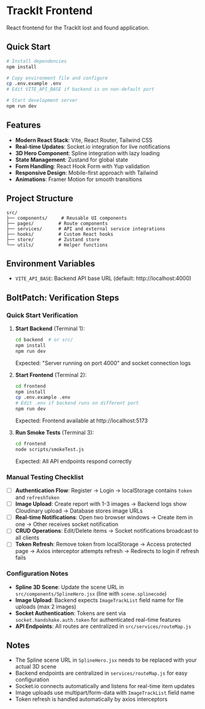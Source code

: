 # TrackIt Frontend

React frontend for the TrackIt lost and found application.

## Quick Start

```bash
# Install dependencies
npm install

# Copy environment file and configure
cp .env.example .env
# Edit VITE_API_BASE if backend is on non-default port

# Start development server
npm run dev
```

## Features

- **Modern React Stack**: Vite, React Router, Tailwind CSS
- **Real-time Updates**: Socket.io integration for live notifications
- **3D Hero Component**: Spline integration with lazy loading
- **State Management**: Zustand for global state
- **Form Handling**: React Hook Form with Yup validation
- **Responsive Design**: Mobile-first approach with Tailwind
- **Animations**: Framer Motion for smooth transitions

## Project Structure

```
src/
├── components/     # Reusable UI components
├── pages/         # Route components
├── services/      # API and external service integrations
├── hooks/         # Custom React hooks
├── store/         # Zustand store
└── utils/         # Helper functions
```

## Environment Variables

- `VITE_API_BASE`: Backend API base URL (default: http://localhost:4000)

## BoltPatch: Verification Steps

### Quick Start Verification

1. **Start Backend** (Terminal 1):

   ```bash
   cd backend  # or src/
   npm install
   npm run dev
   ```

   Expected: "Server running on port 4000" and socket connection logs

2. **Start Frontend** (Terminal 2):

   ```bash
   cd frontend
   npm install
   cp .env.example .env
   # Edit .env if backend runs on different port
   npm run dev
   ```

   Expected: Frontend available at http://localhost:5173

3. **Run Smoke Tests** (Terminal 3):
   ```bash
   cd frontend
   node scripts/smokeTest.js
   ```
   Expected: All API endpoints respond correctly

### Manual Testing Checklist

- [ ] **Authentication Flow**: Register → Login → localStorage contains `token` and `refreshToken`
- [ ] **Image Upload**: Create report with 1-3 images → Backend logs show Cloudinary upload → Database stores image URLs
- [ ] **Real-time Notifications**: Open two browser windows → Create item in one → Other receives socket notification
- [ ] **CRUD Operations**: Edit/Delete items → Socket notifications broadcast to all clients
- [ ] **Token Refresh**: Remove token from localStorage → Access protected page → Axios interceptor attempts refresh → Redirects to login if refresh fails

### Configuration Notes

- **Spline 3D Scene**: Update the scene URL in `src/components/SplineHero.jsx` (line with `scene.splinecode`)
- **Image Upload**: Backend expects `ImageTrackList` field name for file uploads (max 2 images)
- **Socket Authentication**: Tokens are sent via `socket.handshake.auth.token` for authenticated real-time features
- **API Endpoints**: All routes are centralized in `src/services/routeMap.js`

## Notes

- The Spline scene URL in `SplineHero.jsx` needs to be replaced with your actual 3D scene
- Backend endpoints are centralized in `services/routeMap.js` for easy configuration
- Socket.io connects automatically and listens for real-time item updates
- Image uploads use multipart/form-data with `ImageTrackList` field name
- Token refresh is handled automatically by axios interceptors

